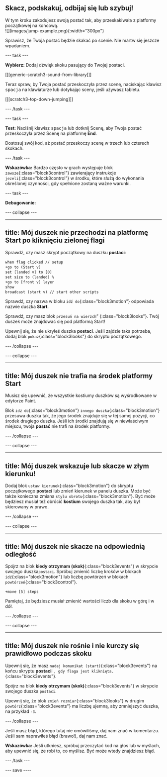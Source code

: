 ## Skacz, podskakuj, odbijaj się lub szybuj!

<div style="display: flex; flex-wrap: wrap">
<div style="flex-basis: 200px; flex-grow: 1; margin-right: 15px;">
W tym kroku zakodujesz swoją postać tak, aby przeskakiwała z platformy początkowej na końcową. 
</div>
<div>
![](images/jump-example.png){:width="300px"}
</div>
</div>

Sprawisz, że Twoja postać będzie skakać po scenie. Nie martw się jeszcze wpadaniem.

--- task ---

**Wybierz:** Dodaj dźwięk skoku pasujący do Twojej postaci.

[[[generic-scratch3-sound-from-library]]]

Teraz spraw, by Twoja postać przeskoczyła przez scenę, naciskając klawisz <kbd>spacja</kbd> na klawiaturze lub dotykając sceny, jeśli używasz tabletu.

[[[scratch3-top-down-jumping]]]

--- /task ---

--- task ---

**Test:** Naciśnij klawisz <kbd>spacja</kbd> lub dotknij Scenę, aby Twoja postać przeskoczyła przez Scenę na platformę **End**.

Dostosuj swój kod, aż postać przeskoczy scenę w trzech lub czterech skokach.

--- /task ---

**Wskazówka:** Bardzo często w grach występuje blok `zawsze`{:class="block3control"} zawierający instrukcje `jezeli`{:class="block3control"} w środku, które służą do wykonania określonej czynności, gdy spełnione zostaną ważne warunki.

--- task ---

**Debugowanie:**

--- collapse ---

---
title: Mój duszek nie przechodzi na platformę Start po kliknięciu zielonej flagi
---

Sprawdź, czy masz skrypt początkowy na duszku **postaci**:


```blocks3
when flag clicked // setup
+go to (Start v)
set [landed v] to [0]
set size to (landed) %
+go to [front v] layer
show
broadcast (start v) // start other scripts
```

Sprawdź, czy nazwa w bloku `idź do`{:class="block3motion"} odpowiada nazwie duszka **Start**.

Sprawdź, czy masz blok `przesuń na wierzch`” {:class="block3looks"}. Twój duszek może znajdować się pod platformą Start!

Upewnij się, że nie ukryłeś duszka **postaci**. Jeśli zajdzie taka potrzeba, dodaj blok `pokaż`{:class="block3looks"} do skryptu początkowego.


--- /collapse ---

--- collapse ---

---
title: Mój duszek nie trafia na środek platformy Start
---

Musisz się upewnić, że wszystkie kostiumy duszków są wyśrodkowane w edytorze Paint.

Blok `idź do`{:class="block3motion"} `innego duszka`{:class="block3motion"} przesuwa duszka tak, że jego środek znajduje się w tej samej pozycji, co środek drugiego duszka. Jeśli ich środki znajdują się w niewłaściwym miejscu, twoja **postać** nie trafi na środek platformy.

--- /collapse ---

--- collapse ---

---
title: Mój duszek wskazuje lub skacze w złym kierunku!
---

Dodaj blok `ustaw kierunek`{:class="block3motion"} do skryptu początkowego **postaci** lub zmień kierunek w panelu duszka. Może być także konieczna zmiana `stylu obrotu`{:class="block3motion"}. Być może będziesz musiał też obrócić **kostium** swojego duszka tak, aby był skierowany w prawo.

--- /collapse ---

--- collapse ---

---
title: Mój duszek nie skacze na odpowiednią odległość
---

Spójrz na blok **kiedy otrzymam (skok)**{:class="block3events"} w skrypcie swojego duszka`postaci`. Spróbuj zmienić liczbę kroków w blokach `idź`{:class="block3motion"} lub liczbę powtórzeń w blokach `powtórzeń`{:class="block3control"}.

```blocks3
+move [5] steps
```

Pamiętaj, że będziesz musiał zmienić wartości liczb dla skoku w górę i w dół.

--- /collapse ---

--- collapse ---

---
title: Mój duszek nie rośnie i nie kurczy się prawidłowo podczas skoku
---

Upewnij się, że masz `nadaj komunikat (start)`{:class="block3events"} na końcu skryptu **postaci**i `, gdy flaga jest kliknięta.`{:class="block3events"}.

Spójrz na blok **kiedy otrzymam (skok)**{:class="block3events"} w skrypcie swojego duszka `postaci`.

Upewnij się, że blok `zmień rozmiar`{:class="block3looks"} w drugim `powtórz`{:class="block3events"} ma liczbę ujemną, aby zmniejszyć duszka, na przykład `-3`.

--- /collapse ---

Jeśli masz błąd, którego tutaj nie omówiliśmy, daj nam znać w komentarzu. Jeśli sam naprawiłeś błąd (brawo!), daj nam znać.

**Wskazówka:** Jeśli utkniesz, spróbuj przeczytać kod na głos lub w myślach, aby upewnić się, że robi to, co myślisz. Być może wtedy znajdziesz błąd.

--- /task ---

--- save ----
